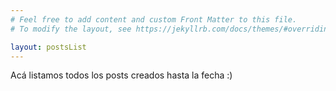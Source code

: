 ```yaml
---
# Feel free to add content and custom Front Matter to this file.
# To modify the layout, see https://jekyllrb.com/docs/themes/#overriding-theme-defaults

layout: postsList
---
```

Acá listamos todos los posts creados hasta la fecha :)